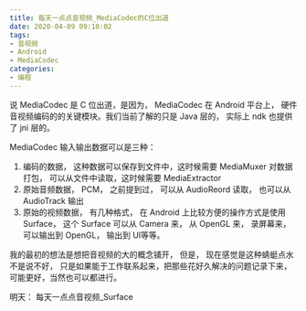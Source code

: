 ```yaml
---
title: 每天一点点音视频_MediaCodec的C位出道
date: 2020-04-09 09:10:02
tags:
- 音视频
- Android
- MediaCodec
categories:
- 编程
---
```


说 MediaCodec 是 C 位出道，是因为， MediaCodec 在 Android 平台上， 硬件音视频编码的的关键模块。我们当前了解的只是 Java 层的， 实际上 ndk 也提供了 jni 层的。

MediaCodec 输入输出数据可以是三种：

1. 编码的数据， 这种数据可以保存到文件中，这时候需要 MediaMuxer 对数据打包， 可以从文件中读取，这时候需要 MediaExtractor
2. 原始音频数据， PCM， 之前提到过， 可以从 AudioReord 读取， 也可以从 AudioTrack 输出
3. 原始的视频数据， 有几种格式， 在 Android 上比较方便的操作方式是使用 Surface， 这个 Surface 可以从 Camera 来， 从 OpenGL 来， 录屏幕来， 可以输出到 OpenGL， 输出到 UI等等。

我的最初的想法是想把音视频的大的概念铺开， 但是， 现在感觉是这种蜻蜓点水不是说不好， 只是如果能于工作联系起来，把那些花好久解决的问题记录下来，可能更好，当然也可以都进行。

明天： 每天一点点音视频_Surface